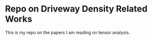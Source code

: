# Repo on Driveway Density Related Works

This is my repo on the papers I am reading on tensor analysis. 


